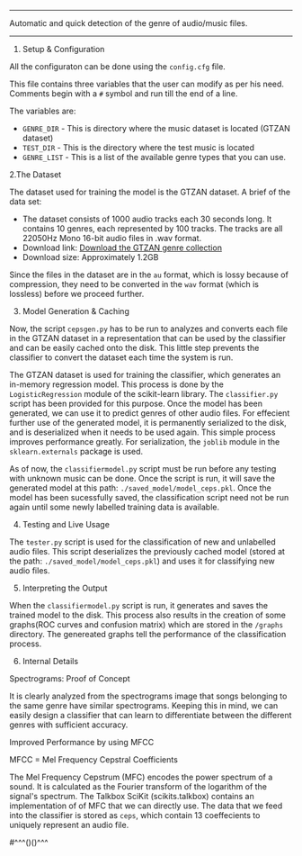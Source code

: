 ***********************************************************************************

Automatic and quick detection of the genre of audio/music files.

***********************************************************************************
1. Setup & Configuration

All the configuraton can be done using the ```config.cfg``` file. 

This file contains three variables that the user can modify as per his need. Comments begin with a ```#``` symbol and run till the end of a line.

The variables are:
* ```GENRE_DIR``` - This is directory where the music dataset is located (GTZAN dataset) 
* ```TEST_DIR``` - This is the directory where the test music is located
* ```GENRE_LIST``` - This is a list of the available genre types that you can use. 

2.The Dataset

The dataset used for training the model is the GTZAN dataset. A brief of the data set: 

* The dataset consists of 1000 audio tracks each 30 seconds long. It contains 10 genres, each represented by 100 tracks. The tracks are all 22050Hz Mono 16-bit audio files in .wav format.
* Download link: [Download the GTZAN genre collection](http://opihi.cs.uvic.ca/sound/genres.tar.gz)
* Download size: Approximately 1.2GB

Since the files in the dataset are in the ```au``` format, which is lossy because of compression, they need to be converted in the ```wav``` format (which is lossless) before we proceed further.

3. Model Generation & Caching

Now, the script ```cepsgen.py``` has to be run to analyzes and converts each file in the GTZAN dataset in a representation that can be used by the classifier and can be easily cached onto the disk. This little step prevents the classifier to convert the dataset each time the system is run. 

The GTZAN dataset is used for training the classifier, which generates an in-memory regression model. This process is done by the ```LogisticRegression``` module of the scikit-learn library. The ```classifier.py``` script has been provided for this purpose. Once the model has been generated, we can use it to predict genres of other audio files. For effecient further use of the generated model, it is permanently serialized to the disk, and is deserialized when it needs to be used again. This simple process improves performance greatly. For serialization, the ```joblib``` module in the ```sklearn.externals``` package is used.

As of now, the ```classifiermodel.py``` script must be run before any testing with unknown music can be done. Once the script is run, it will save the generated model at this path: ```./saved_model/model_ceps.pkl```. Once the model has been sucessfully saved, the classification script need not be run again until some newly labelled training data is available. 

4. Testing and Live Usage

The ```tester.py``` script is used for the classification of new and unlabelled audio files. This script deserializes the previously cached model (stored at the path: ```./saved_model/model_ceps.pkl```) and uses it for classifying new audio files. 

5. Interpreting the Output

When the ```classifiermodel.py``` script is run, it generates and saves the trained model to the disk. This process also results in the creation of some graphs(ROC curves and confusion matrix) which are stored in the ```/graphs``` directory. The genereated graphs tell the performance of the classification process.

6. Internal Details

Spectrograms: Proof of Concept

It is clearly analyzed from the spectrograms image that songs belonging to the same genre have similar spectrograms. Keeping this in mind, we can easily design a classifier that can learn to differentiate between the different genres with sufficient accuracy.

Improved Performance by using MFCC

MFCC = Mel Frequency Cepstral Coefficients

The Mel Frequency Cepstrum (MFC) encodes the power spectrum of a sound. It is calculated as the Fourier transform of the logarithm of the signal's spectrum. The Talkbox SciKit (scikits.talkbox) contains an implementation of of MFC that we can directly use. The data that we feed into the classifier is stored as ```ceps```, which contain 13 coeffecients to uniquely represent an audio file. 


#^^^()()^^^





